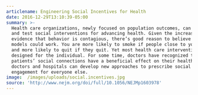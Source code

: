 ```yaml
---
articlename: Engineering Social Incentives for Health
date: 2016-12-29T13:10:39-05:00
summary: >-
  Health care organizations, newly focused on population outcomes, can develop
  and test social interventions for advancing health. Given the increasing
  evidence that behavior is contagious, there’s good reason to believe that such
  models could work. You are more likely to smoke if people close to you smoke —
  and more likely to quit if they quit. Yet most health care interventions are
  designed for the individual. For some time, doctors have recognized that some
  patients’ social connections have a beneficial effect on their health. Now,
  doctors and hospitals can develop new approaches to prescribe social
  engagement for everyone else.
image:  /images/uploads/social.incentives.jpg
source: 'http://www.nejm.org/doi/full/10.1056/NEJMp1603978'
---
```


